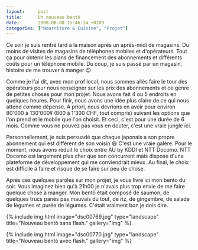 ```yaml
---
layout:     post
title:      Un nouveau bentô
date:       2008-08-08 15:46:34 +0200
categories: ["Nourriture & Cuisine", "Projet"]
---
```


Ce soir je suis rentré tard à la maison après un après-midi de magasins. Du moins de visites de magasins de
téléphones mobiles et d'opérateurs. Tout ça pour obtenir les plans de financement des abonnements et différents
coûts pour un téléphone mobile. Du coup, je suis passé par un magasin, histoire de me trouver à manger :wink:

<!--more-->

Comme je l'ai dit, avec mon prof local, nous sommes allés faire le tour des opérateurs pour nous renseigner sur les
prix des abonnements et ce genre de petites choses pour mon projet. Nous avons fait 4 ou 5 endroits en quelques
heures. Pour finir, nous avons une idée plus claire de ce qui nous attend comme dépense. A priori, nous devrions en
avoir pour environ 80'000 à 130'000¥ (800 à 1'300 CHF, tout compris) suivant les options que l'on prend et le
mobile que l'on choisit. Et ceci, c'est pour une durée de 6 mois. Comme vous ne pouvez pas vous en douter, c'est
une vraie jungle ici.

Personnellement, je suis persuadé que chaque japonais a son propre abonnement qui est différent de son voisin :laughing:
C'est une vraie galère. Pour le moment, nous avons réduit le choix entre AU by KDDI et NTT Docomo. NTT Docomo est
largement plus cher que son concurrent mais dispose d'une plateforme de développement qui me conviendrait mieux. Au
final, le choix est difficile à faire et risque de se faire sur peu de chose.

Après ces quelques paroles sur mon projet, je vous livre ici mon bento du soir. Vous imaginez bien qu'à 21h00 je
n'avais plus trop envie de me faire quelque chose à manger. Mon bentô était composé de saumon, de quelques trucs
panés pas mauvais du tout, de riz, de gingembre, de salade de légumes et purée de légumes. C'était vraiment bon je
dois dire.

<!-- /assets/images/posts/2008-08-08-un-nouveau-bento/dsc00769.jpg -->
{% include img.html
    image="dsc00769.jpg"
    type="landscape"
    title="Nouveau bentô sans flash."
    gallery="img"
%}

<!-- /assets/images/posts/2008-08-08-un-nouveau-bento/dsc00770.jpg -->
{% include img.html
    image="dsc00770.jpg"
    type="landscape"
    title="Nouveau bentô avec flash."
    gallery="img"
%}

